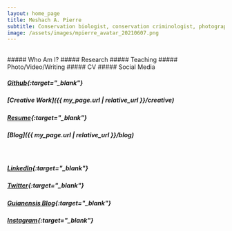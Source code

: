 ```yaml
---
layout: home_page
title: Meshach A. Pierre
subtitle: Conservation biologist, conservation criminologist, photographer, and writer
image: /assets/images/mpierre_avatar_20210607.png
---
```


<br>
##### Who Am I?
##### Research
##### Teaching
##### Photo/Video/Writing
##### CV
##### Social Media

<br>

##### [Github](https://github.com/meshachpierre){:target="_blank"}
##### [Creative Work]({{ my_page.url | relative_url }}/creative)
##### [Resume](/assets/Resume.pdf){:target="_blank"}
##### [Blog]({{ my_page.url | relative_url }}/blog)

<br>

##### [LinkedIn](https://www.linkedin.com/in/meshach-pierre-7ba1017b/){:target="_blank"}
##### [Twitter](https://twitter.com/meshach_pierre){:target="_blank"}
##### [Guianensis Blog](https://guianensis.wordpress.com/){:target="_blank"}
##### [Instagram](https://www.instagram.com/meshachpierre/){:target="_blank"}
